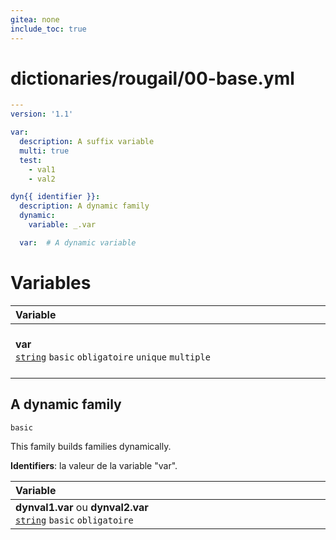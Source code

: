 ```yaml
---
gitea: none
include_toc: true
---
```

# dictionaries/rougail/00-base.yml

```yaml
---
version: '1.1'

var:
  description: A suffix variable
  multi: true
  test:
    - val1
    - val2

dyn{{ identifier }}:
  description: A dynamic family
  dynamic:
    variable: _.var

  var:  # A dynamic variable
```
# Variables

| Variable&nbsp;&nbsp;&nbsp;&nbsp;&nbsp;&nbsp;&nbsp;&nbsp;&nbsp;&nbsp;&nbsp;&nbsp;&nbsp;&nbsp;&nbsp;&nbsp;&nbsp;&nbsp;&nbsp;&nbsp;&nbsp;&nbsp;&nbsp;&nbsp;&nbsp;&nbsp;&nbsp;&nbsp;&nbsp;&nbsp;&nbsp;&nbsp;&nbsp;&nbsp;&nbsp;&nbsp;&nbsp;&nbsp;&nbsp;&nbsp;&nbsp;&nbsp;&nbsp;&nbsp;&nbsp;&nbsp;&nbsp;&nbsp;&nbsp;&nbsp;&nbsp;&nbsp;&nbsp;&nbsp;&nbsp;&nbsp;&nbsp;&nbsp;&nbsp;&nbsp;&nbsp;&nbsp;&nbsp;&nbsp;&nbsp;&nbsp;&nbsp;&nbsp;&nbsp;&nbsp;&nbsp;&nbsp;&nbsp;&nbsp;&nbsp;&nbsp;&nbsp;&nbsp;&nbsp;&nbsp;&nbsp;&nbsp;&nbsp;&nbsp;&nbsp;&nbsp;&nbsp;&nbsp;&nbsp;&nbsp;&nbsp;&nbsp;&nbsp;&nbsp;&nbsp;&nbsp;&nbsp;   | Description&nbsp;&nbsp;&nbsp;&nbsp;&nbsp;&nbsp;&nbsp;&nbsp;&nbsp;&nbsp;&nbsp;&nbsp;&nbsp;&nbsp;&nbsp;&nbsp;&nbsp;&nbsp;&nbsp;&nbsp;&nbsp;&nbsp;&nbsp;&nbsp;&nbsp;&nbsp;&nbsp;&nbsp;&nbsp;&nbsp;&nbsp;&nbsp;&nbsp;&nbsp;&nbsp;&nbsp;&nbsp;&nbsp;&nbsp;&nbsp;&nbsp;&nbsp;&nbsp;&nbsp;&nbsp;&nbsp;&nbsp;&nbsp;&nbsp;&nbsp;&nbsp;&nbsp;&nbsp;&nbsp;&nbsp;&nbsp;&nbsp;&nbsp;&nbsp;&nbsp;&nbsp;&nbsp;&nbsp;&nbsp;&nbsp;&nbsp;&nbsp;&nbsp;&nbsp;&nbsp;&nbsp;&nbsp;&nbsp;&nbsp;&nbsp;&nbsp;&nbsp;&nbsp;&nbsp;&nbsp;&nbsp;&nbsp;&nbsp;&nbsp;&nbsp;&nbsp;&nbsp;&nbsp;&nbsp;&nbsp;&nbsp;&nbsp;&nbsp;&nbsp;   |
|------------------------------------------------------------------------------------------------------------------------------------------------------------------------------------------------------------------------------------------------------------------------------------------------------------------------------------------------------------------------------------------------------------------------------------------------------------------------------------------------------------------------------------------------------------------------------------------------------------------|---------------------------------------------------------------------------------------------------------------------------------------------------------------------------------------------------------------------------------------------------------------------------------------------------------------------------------------------------------------------------------------------------------------------------------------------------------------------------------------------------------------------------------------------------------------------------------------------------|
| **var**<br/>[`string`](https://rougail.readthedocs.io/en/latest/variable.html#variables-types) `basic` `obligatoire` `unique` `multiple`                                                                                                                                                                                                                                                                                                                                                                                                                                                                         | A suffix variable.<br/>**Exemples**: <br/>- val1<br/>- val2                                                                                                                                                                                                                                                                                                                                                                                                                                                                                                                                       |

## A dynamic family

`basic`


This family builds families dynamically.

**Identifiers**: la valeur de la variable "var".

| Variable&nbsp;&nbsp;&nbsp;&nbsp;&nbsp;&nbsp;&nbsp;&nbsp;&nbsp;&nbsp;&nbsp;&nbsp;&nbsp;&nbsp;&nbsp;&nbsp;&nbsp;&nbsp;&nbsp;&nbsp;&nbsp;&nbsp;&nbsp;&nbsp;&nbsp;&nbsp;&nbsp;&nbsp;&nbsp;&nbsp;&nbsp;&nbsp;&nbsp;&nbsp;&nbsp;&nbsp;&nbsp;&nbsp;&nbsp;&nbsp;&nbsp;&nbsp;&nbsp;&nbsp;&nbsp;&nbsp;&nbsp;&nbsp;&nbsp;&nbsp;&nbsp;&nbsp;&nbsp;&nbsp;&nbsp;&nbsp;&nbsp;&nbsp;&nbsp;&nbsp;&nbsp;&nbsp;&nbsp;&nbsp;&nbsp;&nbsp;&nbsp;&nbsp;&nbsp;&nbsp;&nbsp;&nbsp;&nbsp;&nbsp;&nbsp;&nbsp;&nbsp;&nbsp;&nbsp;&nbsp;&nbsp;&nbsp;&nbsp;&nbsp;&nbsp;&nbsp;&nbsp;&nbsp;&nbsp;&nbsp;&nbsp;&nbsp;&nbsp;&nbsp;&nbsp;&nbsp;&nbsp;   | Description&nbsp;&nbsp;&nbsp;&nbsp;&nbsp;&nbsp;&nbsp;&nbsp;&nbsp;&nbsp;&nbsp;&nbsp;&nbsp;&nbsp;&nbsp;&nbsp;&nbsp;&nbsp;&nbsp;&nbsp;&nbsp;&nbsp;&nbsp;&nbsp;&nbsp;&nbsp;&nbsp;&nbsp;&nbsp;&nbsp;&nbsp;&nbsp;&nbsp;&nbsp;&nbsp;&nbsp;&nbsp;&nbsp;&nbsp;&nbsp;&nbsp;&nbsp;&nbsp;&nbsp;&nbsp;&nbsp;&nbsp;&nbsp;&nbsp;&nbsp;&nbsp;&nbsp;&nbsp;&nbsp;&nbsp;&nbsp;&nbsp;&nbsp;&nbsp;&nbsp;&nbsp;&nbsp;&nbsp;&nbsp;&nbsp;&nbsp;&nbsp;&nbsp;&nbsp;&nbsp;&nbsp;&nbsp;&nbsp;&nbsp;&nbsp;&nbsp;&nbsp;&nbsp;&nbsp;&nbsp;&nbsp;&nbsp;&nbsp;&nbsp;&nbsp;&nbsp;&nbsp;&nbsp;&nbsp;&nbsp;&nbsp;&nbsp;&nbsp;&nbsp;   |
|------------------------------------------------------------------------------------------------------------------------------------------------------------------------------------------------------------------------------------------------------------------------------------------------------------------------------------------------------------------------------------------------------------------------------------------------------------------------------------------------------------------------------------------------------------------------------------------------------------------|---------------------------------------------------------------------------------------------------------------------------------------------------------------------------------------------------------------------------------------------------------------------------------------------------------------------------------------------------------------------------------------------------------------------------------------------------------------------------------------------------------------------------------------------------------------------------------------------------|
| **dynval1.var** ou **dynval2.var**<br/>[`string`](https://rougail.readthedocs.io/en/latest/variable.html#variables-types) `basic` `obligatoire`                                                                                                                                                                                                                                                                                                                                                                                                                                                                  | A dynamic variable.                                                                                                                                                                                                                                                                                                                                                                                                                                                                                                                                                                               |



